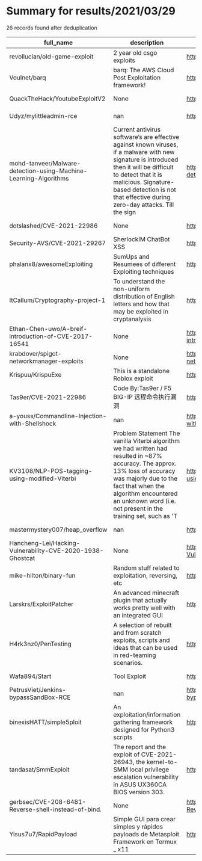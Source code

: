 
# Summary for results/2021/03/29
    
26 records found after deduplication

| full_name | description | html_url | matched_list | matched_count | pushed_at | size | stargazers_count | language | forks_count |
|------------------------------------------------------------------|------------------------------------------------------------------------------------------------------------------------------------------------------------------------------------------------------------------------------------------------------------------|-------------------------------------------------------------------------------------|---------------------------------------------|-----------------|---------------------------|--------|--------------------|------------------|---------------|
| revollucian/old-game-exploit | 2 year old csgo exploits | https://github.com/revollucian/old-game-exploit | ['exploit'] | 1 | 2021-03-29 23:18:15+00:00 | 803 | 1 | C | 1 |
| Voulnet/barq | barq: The AWS Cloud Post Exploitation framework! | https://github.com/Voulnet/barq | ['exploit'] | 1 | 2021-03-29 19:51:33+00:00 | 321 | 352 | Python | 51 |
| QuackTheHack/YoutubeExploitV2 | None | https://github.com/QuackTheHack/YoutubeExploitV2 | ['exploit'] | 1 | 2021-03-29 20:02:13+00:00 | 1 | 0 | | 0 |
| Udyz/mylittleadmin-rce | nan | https://github.com/Udyz/mylittleadmin-rce | ['rce'] | 1 | 2021-03-29 16:22:37+00:00 | 1 | 1 | nan | 0 |
| mohd-tanveer/Malware-detection-using-Machine-Learning-Algorithms | Current antivirus software’s are effective against known viruses, if a malware with new signature is introduced then it will be difficult to detect that it is malicious. Signature-based detection is not that effective during zero-day attacks. Till the sign | https://github.com/mohd-tanveer/Malware-detection-using-Machine-Learning-Algorithms | ['exploit'] | 1 | 2021-03-29 16:33:04+00:00 | 2834 | 1 | Python | 0 |
| dotslashed/CVE-2021-22986 | None | https://github.com/dotslashed/CVE-2021-22986 | ['cve-2'] | 1 | 2021-03-29 13:04:47+00:00 | 1 | 0 | | 0 |
| Security-AVS/CVE-2021-29267 | SherlockIM ChatBot XSS | https://github.com/Security-AVS/CVE-2021-29267 | ['cve-2'] | 1 | 2021-03-29 12:53:20+00:00 | 76 | 1 | | 0 |
| phalanx8/awesomeExploiting | SumUps and Resumees of different Exploiting techniques | https://github.com/phalanx8/awesomeExploiting | ['exploit'] | 1 | 2021-03-29 12:48:34+00:00 | 0 | 0 | | 0 |
| ItCallum/Cryptography-project-1 | To understand the non-uniform distribution of English letters and how that may be exploited in cryptanalysis | https://github.com/ItCallum/Cryptography-project-1 | ['exploit'] | 1 | 2021-03-29 12:03:36+00:00 | 13 | 0 | Java | 0 |
| Ethan-Chen-uwo/A-breif-introduction-of-CVE-2017-16541 | None | https://github.com/Ethan-Chen-uwo/A-breif-introduction-of-CVE-2017-16541 | ['cve-2'] | 1 | 2021-03-29 10:06:28+00:00 | 644 | 0 | | 0 |
| krabdover/spigot-networkmanager-exploits | None | https://github.com/krabdover/spigot-networkmanager-exploits | ['exploit'] | 1 | 2021-03-29 13:42:46+00:00 | 4 | 0 | PHP | 0 |
| Krispuu/KrispuExe | This is a standalone Roblox exploit | https://github.com/Krispuu/KrispuExe | ['exploit'] | 1 | 2021-03-29 06:38:50+00:00 | 0 | 0 | | 0 |
| Tas9er/CVE-2021-22986 | Code By:Tas9er / F5 BIG-IP 远程命令执行漏洞 | https://github.com/Tas9er/CVE-2021-22986 | ['cve-2'] | 1 | 2021-03-29 05:58:51+00:00 | 3187 | 5 | | 1 |
| a-youss/Commandline-Injection-with-Shellshock | nan | https://github.com/a-youss/Commandline-Injection-with-Shellshock | ['command injection'] | 1 | 2021-03-29 02:07:42+00:00 | 33 | 0 | nan | 0 |
| KV3108/NLP-POS-tagging-using-modified-Viterbi | Problem Statement The vanilla Viterbi algorithm we had written had resulted in ~87% accuracy. The approx. 13% loss of accuracy was majorly due to the fact that when the algorithm encountered an unknown word (i.e. not present in the training set, such as 'T | https://github.com/KV3108/NLP-POS-tagging-using-modified-Viterbi | ['exploit'] | 1 | 2021-03-29 15:26:17+00:00 | 155 | 1 | Jupyter Notebook | 0 |
| mastermystery007/heap_overflow | nan | https://github.com/mastermystery007/heap_overflow | ['heap overflow'] | 1 | 2021-03-29 16:20:28+00:00 | 4 | 0 | C++ | 0 |
| Hancheng-Lei/Hacking-Vulnerability-CVE-2020-1938-Ghostcat | None | https://github.com/Hancheng-Lei/Hacking-Vulnerability-CVE-2020-1938-Ghostcat | ['cve-2'] | 1 | 2021-03-29 03:13:02+00:00 | 14 | 0 | Python | 0 |
| mike-hilton/binary-fun | Random stuff related to exploitation, reversing, etc | https://github.com/mike-hilton/binary-fun | ['exploit'] | 1 | 2021-03-29 11:29:32+00:00 | 3 | 0 | C | 0 |
| Larskrs/ExploitPatcher | An advanced minecraft plugin that actually works pretty well with an integrated GUI | https://github.com/Larskrs/ExploitPatcher | ['exploit'] | 1 | 2021-03-29 18:41:30+00:00 | 26 | 0 | Java | 0 |
| H4rk3nz0/PenTesting | A selection of rebuilt and from scratch exploits, scripts and ideas that can be used in red-teaming scenarios. | https://github.com/H4rk3nz0/PenTesting | ['exploit'] | 1 | 2021-03-29 22:28:22+00:00 | 45 | 2 | Python | 0 |
| Wafa894/Start | Tool Exploit | https://github.com/Wafa894/Start | ['exploit'] | 1 | 2021-03-29 03:52:16+00:00 | 3 | 0 | Python | 0 |
| PetrusViet/Jenkins-bypassSandBox-RCE | nan | https://github.com/PetrusViet/Jenkins-bypassSandBox-RCE | ['rce'] | 1 | 2021-03-29 02:43:53+00:00 | 421 | 0 | nan | 0 |
| binexisHATT/simple5ploit | An exploitation/information gathering framework designed for Python3 scripts | https://github.com/binexisHATT/simple5ploit | ['exploit'] | 1 | 2021-03-29 01:43:12+00:00 | 292 | 1 | Python | 0 |
| tandasat/SmmExploit | The report and the exploit of CVE-2021-26943, the kernel-to-SMM local privilege escalation vulnerability in ASUS UX360CA BIOS version 303. | https://github.com/tandasat/SmmExploit | ['exploit'] | 1 | 2021-03-29 12:33:38+00:00 | 582 | 70 | | 17 |
| gerbsec/CVE-208-6481-Reverse-shell-instead-of-bind. | None | https://github.com/gerbsec/CVE-208-6481-Reverse-shell-instead-of-bind. | ['cve-2'] | 1 | 2021-03-29 21:44:22+00:00 | 19 | 0 | Python | 0 |
| Yisus7u7/RapidPayload | Simple GUI para crear simples y rápidos payloads de Metasploit Framework en Termux _ x11 | https://github.com/Yisus7u7/RapidPayload | ['metasploit module OR metasploit payload'] | 1 | 2021-03-29 20:58:58+00:00 | 828 | 0 | nan | 0 |
